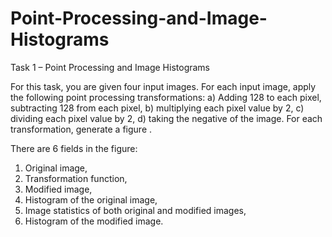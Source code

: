 # Point-Processing-and-Image-Histograms

Task 1 – Point Processing and Image Histograms

For this task, you are given four input images.
For each input image, apply the following point processing transformations: 
a) Adding 128 to each pixel, subtracting 128 from each pixel, 
b) multiplying each pixel value by 2, 
c) dividing each pixel value by 2, 
d) taking the negative of the image. 
For each transformation, generate a figure .

 There are 6 fields in the figure: 

1) Original image,
 2) Transformation function, 
3) Modified image,
4) Histogram of the original image, 
5) Image statistics of both original and modified images, 
6) Histogram of the modified image.
